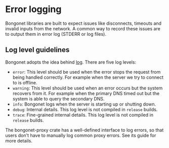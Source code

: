 # Error logging

Bongonet libraries are built to expect issues like disconnects, timeouts and invalid inputs from the network. A common way to record these issues are to output them in error log (STDERR or log files).

## Log level guidelines

Bongonet adopts the idea behind [log](https://docs.rs/log/latest/log/). There are five log levels:

- `error`: This level should be used when the error stops the request from being handled correctly. For example when the server we try to connect to is offline.
- `warning`: This level should be used when an error occurs but the system recovers from it. For example when the primary DNS timed out but the system is able to query the secondary DNS.
- `info`: Bongonet logs when the server is starting up or shutting down.
- `debug`: Internal details. This log level is not compiled in `release` builds.
- `trace`: Fine-grained internal details. This log level is not compiled in `release` builds.

The bongonet-proxy crate has a well-defined interface to log errors, so that users don't have to manually log common proxy errors. See its guide for more details.
